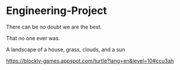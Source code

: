 Engineering-Project
===================

There can be no doubt we are the best.

That no one ever was.

A landscape of a house, grass, clouds, and a sun

https://blockly-games.appspot.com/turtle?lang=en&level=10#ccu3ah

